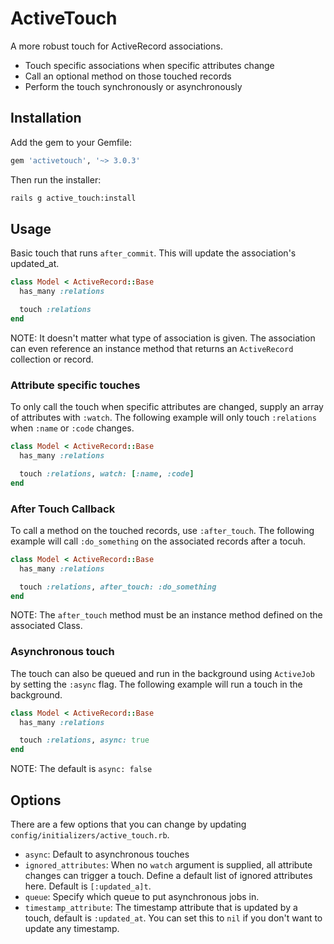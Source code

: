 # ActiveTouch
A more robust touch for ActiveRecord associations.
- Touch specific associations when specific attributes change
- Call an optional method on those touched records
- Perform the touch synchronously or asynchronously

## Installation

Add the gem to your Gemfile:

```ruby
gem 'activetouch', '~> 3.0.3'
```

Then run the installer:

```sh
rails g active_touch:install
```

## Usage

Basic touch that runs `after_commit`.  This will update the association's updated_at.

```ruby
class Model < ActiveRecord::Base
  has_many :relations

  touch :relations
end
```

NOTE: It doesn't matter what type of association is given.  The association can even reference an instance method that returns an `ActiveRecord` collection or record.


### Attribute specific touches

To only call the touch when specific attributes are changed, supply an array of attributes with `:watch`.  The following example will only touch `:relations` when `:name` or `:code` changes.

```ruby
class Model < ActiveRecord::Base
  has_many :relations

  touch :relations, watch: [:name, :code]
end
```


### After Touch Callback

To call a method on the touched records, use `:after_touch`.  The following example will call `:do_something` on the associated records after a tocuh.

```ruby
class Model < ActiveRecord::Base
  has_many :relations

  touch :relations, after_touch: :do_something
end
```

NOTE: The `after_touch` method must be an instance method defined on the associated Class.


### Asynchronous touch

The touch can also be queued and run in the background using `ActiveJob` by setting the `:async` flag.  The following example will run a touch in the background.

```ruby
class Model < ActiveRecord::Base
  has_many :relations

  touch :relations, async: true
end
```

NOTE: The default is `async: false`


## Options

There are a few options that you can change by updating `config/initializers/active_touch.rb`.

- `async`: Default to asynchronous touches
- `ignored_attributes`: When no `watch` argument is supplied, all attribute changes can trigger a touch.  Define a default list of ignored attributes here.  Default is `[:updated_a]t`.
- `queue`: Specify which queue to put asynchronous jobs in.
- `timestamp_attribute`: The timestamp attribute that is updated by a touch, default is  `:updated_at`.  You can set this to `nil` if you don't want to update any timestamp.

